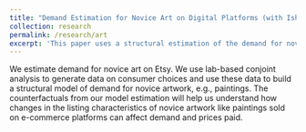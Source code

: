 ```yaml
---
title: "Demand Estimation for Novice Art on Digital Platforms (with Ishita Chakraborty and Sharmistha Sikdar)"
collection: research
permalink: /research/art
excerpt: 'This paper uses a structural estimation of the demand for novice art to understand causal factors for such demand on digital platforms like Etsy.'
---
```

We estimate demand for novice art on Etsy. We use lab-based conjoint analysis to generate data on consumer choices and use these data to build a structural model of demand for novice artwork, e.g., paintings. The counterfactuals from our model estimation will help us understand how changes in the listing characteristics of novice artwork like paintings sold on e-commerce platforms can affect demand and prices paid.
